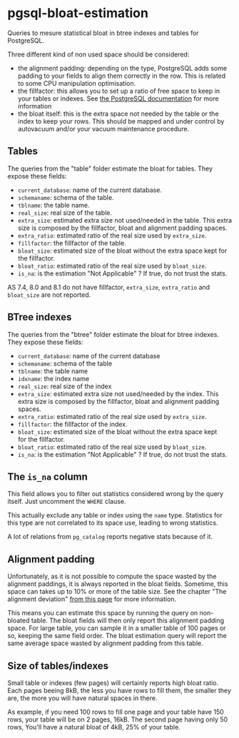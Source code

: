 pgsql-bloat-estimation
======================

Queries to mesure statistical bloat in btree indexes and tables for PostgreSQL.

Three different kind of non used space should be considered:

  * the alignment padding: depending on the type, PostgreSQL adds some padding 
    to your fields to align them correctly in the row. This is related to some
    CPU manipulation optimisation.
  * the fillfactor: this allows you to set up a ratio of free space to keep
    in your tables or indexes. See 
    [the PostgreSQL documentation](http://www.postgresql.org/docs/9.4/static/sql-createtable.html#SQL-CREATETABLE-STORAGE-PARAMETERS)
    for more information
  * the bloat itself: this is the extra space not needed by the table or the 
    index to keep your rows. This should be mapped and under control by 
    autovacuum and/or your vacuum maintenance procedure.



Tables
------

The queries from the "table" folder estimate the bloat for tables. They expose
these fields:

  * ``current_database``: name of the current database.
  * ``schemaname``: schema of the table.
  * ``tblname``: the table name.
  * ``real_size``: real size of the table.
  * ``extra_size``: estimated extra size not used/needed in the table. This
    extra size is composed by the fillfactor, bloat and alignment padding 
    spaces.
  * ``extra_ratio``: estimated ratio of the real size used by ``extra_size``.
  * ``fillfactor``: the fillfactor of the table.
  * ``bloat_size``: estimated size of the bloat without the extra space kept 
    for the fillfactor.
  * ``bloat_ratio``: estimated ratio of the real size used by ``bloat_size``.
  * ``is_na``: is the estimation "Not Applicable" ? If true, do not trust the 
    stats.

AS 7.4, 8.0 and 8.1 do not have fillfactor, ``extra_size``, ``extra_ratio`` 
and ``bloat_size`` are not reported.


BTree indexes
-------------

The queries from the "btree" folder estimate the bloat for btree indexes. They
expose these fields:

  * ``current_database``: name of the current database
  * ``schemaname``: schema of the table
  * ``tblname``: the table name
  * ``idxname``: the index name
  * ``real_size``: real size of the index
  * ``extra_size``: estimated extra size not used/needed by the index. This
    extra size is composed by the fillfactor, bloat and alignment padding
    spaces.
  * ``extra_ratio``: estimated ratio of the real size used by ``extra_size``.
  * ``fillfactor``: the fillfactor of the index.
  * ``bloat_size``: estimated size of the bloat without the extra space kept  
    for the fillfactor.
  * ``bloat_ratio``: estimated ratio of the real size used by ``bloat_size``.
  * ``is_na``: is the estimation "Not Applicable" ? If true, do not trust the
    stats.


The ``is_na`` column
--------------------

This field allows you to filter out statistics considered wrong by the query 
itself. Just uncomment the ``WHERE`` clause.

This actually exclude any table or index using the ``name`` type. Statistics 
for this type are not correlated to its space use, leading to wrong statistics.

A lot of relations from ``pg_catalog`` reports negative stats because of it.


Alignment padding
-----------------

Unfortunately, as it is not possible to compute the space wasted by the 
alignment paddings, it is always reported in the bloat fields. Sometime, this
space can takes up to 10% or more of the table size. See the chapter "The 
alignment deviation" [from this page](http://blog.ioguix.net/postgresql/2014/09/10/Bloat-estimation-for-tables.html)
for more information.

This means you can estimate this space by running the query on non-bloated 
table. The bloat fields will then only report this alignment padding space. For
large table, you can sample it in a smaller table of 100 pages or so, keeping 
the same field order. The bloat estimation query will report the same average 
space wasted by alignment padding from this table.


Size of tables/indexes
----------------------

Small table or indexes (few pages) will certainly reports high bloat ratio. 
Each pages beeing 8kB, the less you have rows to fill them, the smaller they 
are, the more you will have natural spaces in there.

As example, if you need 100 rows to fill one page and your table have 150 rows, 
your table will be on 2 pages, 16kB. The second page having only 50 rows, You'll
have a natural bloat of 4kB, 25% of your table.

